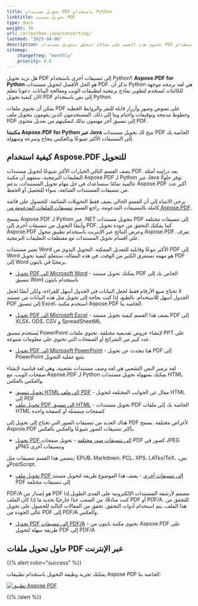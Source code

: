 ```yaml
---
title: تحويل مستندات PDF باستخدام Python
linktitle: تحويل مستند PDF
type: docs
weight: 70
url: /ar/python-java/converting/
lastmod: "2023-04-06"
description: تحتوي هذه القسم على مقالات تتعلق بتحويل مستندات PDF إلى تنسيقات مختلفة وبالعكس باستخدام Python API.
sitemap:
    changefreq: "monthly"
    priority: 0.8
---
```


هل تريد تحويل PDF إلى تنسيقات أخرى باستخدام Python؟ **Aspose.PDF for Python** هو الحل الأفضل لتحويل مستندات PDF. تذكر أن Python هي لغة برمجة موجهة للكائنات تُستخدم لتطوير نماذج برمجية لتطبيقات الويب ومعالجة البيانات. دعونا نتعلم الآن كيفية تحويل PDF إلى نص باستخدام Python.

يمكن أن تحتوي ملفات PDF على نصوص وصور وأزرار قابلة للنقر والروابط الخطية وخطوط مدمجة وتوقيعات وأختام وما إلى ذلك. المستخدمون الذين يقومون بتحويل ملف PDF إلى تنسيق آخر مهتمون بذلك لتمكينهم من تعديل محتوى PDF.

**مكتبتنا Aspose.PDF for Python عبر Java** تتيح لك تحويل مستندات PDF الخاصة بك إلى التنسيقات الأكثر شيوعًا وبالعكس بنجاح وسرعة وسهولة.

## كيفية استخدام Aspose.PDF للتحويل

يصف القسم التالي الخيارات الأكثر شيوعًا لتحويل مستندات PDF. بعد دراسة أمثلة التعليمات البرمجية، ستفهم أن مكتبة Aspose.PDF لـ Python عبر Java توفر حلولًا عالمية تمامًا ستساعدك في حل مهام تحويل المستندات. يدعم Aspose.PDF أكبر عدد من تنسيقات المستندات الشائعة، سواء للتحميل أو الحفظ.

يرجى الانتباه إلى أن القسم الحالي يصف فقط التحويلات الشائعة. للحصول على قائمة كاملة بالتنسيقات المدعومة، راجع القسم [تنسيقات الملفات المدعومة من Aspose.PDF](https://docs.aspose.com/pdf/python-java/supported-file-formats/).

يسمح Aspose.PDF لـ Python عبر .NET بتحويل مستندات PDF إلى تنسيقات مختلفة وأيضًا التحويل من تنسيقات أخرى إلى PDF. كما يمكنك التحقق من جودة تحويل Aspose.PDF وعرض النتائج عبر الإنترنت باستخدام تطبيق محول Aspose.PDF. تعرف على أقسام تحويل المستندات مع مقتطفات التعليمات البرمجية.

تعتبر مستندات Word الأكثر تنوعًا وقابلية للتعديل الممكنة.
 التحويل اليدوي من PDF إلى Word هو مهمة تستغرق الكثير من الوقت. في هذه المقالة، ستتعلم كيفية تحويل PDF إلى Word برمجيًا في بايثون.

- [تحويل PDF إلى Microsoft Word](/pdf/ar/python-java/convert-pdf-to-word/) - يمكنك تحويل مستند PDF الخاص بك إلى تنسيق Word باستخدام بايثون

لا تحتاج صيغ الأرقام فقط لجعل البيانات في الجدول أسهل للقراءة، ولكن أيضًا لجعل الجدول أسهل للاستخدام. بالطبع، إذا كنت بحاجة إلى تحويل مثل هذه البيانات من مستند PDF إلى تنسيق Excel، استخدم مكتبة Aspose.PDF الخاصة بنا.

- [تحويل PDF إلى Microsoft Excel](/pdf/ar/python-java/convert-pdf-to-excel/) - يصف هذا القسم كيفية تحويل مستند PDF إلى XLSX، ODS، CSV و SpreadSheetML

يُستخدم تنسيق PowerPoint لإنشاء عروض تقديمية مختلفة. تحتوي ملفات PPT على عدد كبير من الشرائح أو الصفحات التي تحتوي على معلومات متنوعة.

- [تحويل PDF إلى Microsoft PowerPoint](/pdf/ar/python-java/convert-pdf-to-powerpoint/) - هنا نتحدث عن تحويل PDF إلى PowerPoint بتتبع عملية التحويل

لغة ترميز النص التشعبي هي لغة وصف مستندات تشعبية، وهي لغة قياسية لإنشاء صفحات الويب. مع Aspose.PDF لـ Python يمكنك بسهولة تحويل مستندات HTML والعكس بالعكس.

- [تحويل تنسيق HTML إلى ملف PDF](/pdf/ar/python-java/convert-html-to-pdf/) - مقال عن الجوانب المختلفة لتحويل HTML إلى PDF
- [تحويل ملف PDF إلى تنسيق HTML](/pdf/ar/python-java/convert-pdf-to-html/) - تحويل مستندات PDF الخاصة بك إلى ملفات HTML كصفحات منفصلة أو كصفحة واحدة

هناك العديد من تنسيقات الصور التي تحتاج إلى تحويل إلى PDF لأغراض مختلفة. يسمح Aspose.PDF بأكثر تنسيقات الصور شيوعًا والعكس بالعكس.

- [تحويل PDF إلى تنسيقات صور مختلفة](/pdf/ar/python-java/convert-pdf-to-images-format/) - تحويل صفحات PDF كصور في JPEG وPNG وتنسيقات أخرى

يتضمن هذا القسم تنسيقات مثل: EPUB، Markdown، PCL، XPS، LATex/TeX، نص، وPostScript.

- [تحويل ملف PDF إلى تنسيقات أخرى](/pdf/ar/python-java/convert-pdf-to-other-files/) - يصف هذا الموضوع طريقة لتحويل مستند PDF إلى تنسيقات مختلفة

PDF/A هو إصدار من PDF مصمم لأرشفة المستندات الإلكترونية على المدى الطويل.إذا كنت صادقًا، من الصعب جدًا خارجيًا تحديد ما إذا كان الملف PDF أو PDF/A. للتحقق من هذا الملف، يتم استخدام أدوات التحقق. تحقق من المقالات التالية للحصول على تحويل عالي الجودة من PDF إلى PDF/A والعكس.

- [تحويل PDF إلى تنسيقات PDF/A](/pdf/ar/python-java/convert-pdf-to-pdfa/) - تحتوي مكتبة بايثون من Aspose.PDF على طريقة سهلة لتحويل PDF إلى PDF/A

## حاول تحويل ملفات PDF عبر الإنترنت

{{% alert color="success" %}}

يمكنك تجربة وظيفة التحويل باستخدام تطبيقات Aspose PDF الخاصة بنا:

[![تطبيق Aspose PDF](app.png)](https://products.aspose.app/pdf/conversion)

{{% /alert %}}